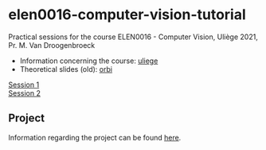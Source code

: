 # elen0016-computer-vision-tutorial

Practical sessions for the course ELEN0016 - Computer Vision, Uliège 2021, Pr. M. Van Droogenbroeck

- Information concerning the course: [uliege](https://www.programmes.uliege.be/cocoon/20212022/cours/ELEN0016-2.html)  
- Theoretical slides (old): [orbi](https://orbi.uliege.be/handle/2268/184667)  

[Session 1](https://github.com/rvandeghen/elen0016-computer-vision-tp/tree/master/notebooks/tutorial1/cv_tp1.ipynb)  
[Session 2](https://github.com/rvandeghen/elen0016-computer-vision-tp/tree/master/notebooks/tutorial2/cv_tp2.ipynb)  
<!-- [Session 3](https://github.com/rvandeghen/elen0016-computer-vision-tp/tree/master/notebooks/tutorial3/cv_tp3.ipynb)  
[Session 4 (Deep learning)](https://github.com/rvandeghen/elen0016-computer-vision-tp/tree/master/notebooks/tutorial4/cv_tp4.ipynb) -->


## Project

Information regarding the project can be found [here](https://github.com/rvandeghen/elen0016-computer-vision-tp/tree/master/project/).
<!-- The schedule can be found [here](https://github.com/rvandeghen/elen0016-computer-vision-tp/tree/master/project/SCHEDULE.md). -->
